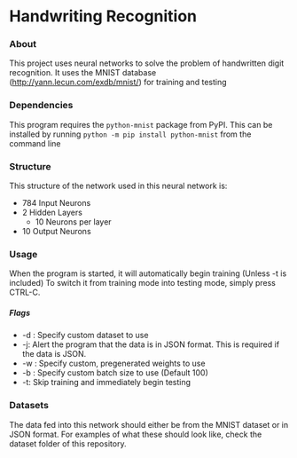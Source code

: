# Handwriting Recognition

### About
This project uses neural networks to solve the problem of handwritten digit
recognition. It uses the MNIST database (http://yann.lecun.com/exdb/mnist/) for
training and testing


### Dependencies
This program requires the `python-mnist` package from PyPI.
This can be installed by running `python -m pip install python-mnist`
from the command line

### Structure
This structure of the network used in this neural network is:
- 784 Input Neurons
- 2 Hidden Layers
  - 10 Neurons per layer
- 10 Output Neurons

### Usage
When the program is started, it will automatically begin training (Unless -t is included) To switch it from
training mode into testing mode, simply press CTRL-C.

##### Flags
- -d <dataset>: Specify custom dataset to use
- -j: Alert the program that the data is in JSON format. This is required if the data is JSON.
- -w <weights>: Specify custom, pregenerated weights to use
- -b <batch size>: Specify custom batch size to use (Default 100)
- -t: Skip training and immediately begin testing

### Datasets
The data fed into this network should either be from the MNIST dataset or in JSON format.
For examples of what these should look like, check the dataset folder of this repository.